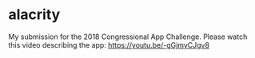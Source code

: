 # alacrity
My submission for the 2018 Congressional App Challenge.
Please watch this video describing the app: https://youtu.be/-gGjmyCJgv8
